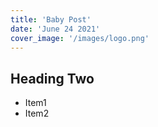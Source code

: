 ```yaml
---
title: 'Baby Post'
date: 'June 24 2021'
cover_image: '/images/logo.png'
---
```

## Heading Two

* Item1
* Item2
